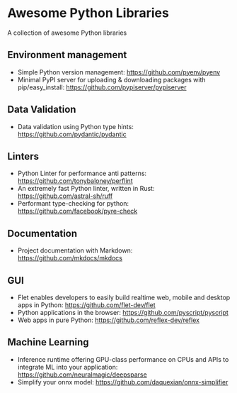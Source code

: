 # Awesome Python Libraries
A collection of awesome Python libraries


## Environment management
- Simple Python version management: https://github.com/pyenv/pyenv
- Minimal PyPI server for uploading & downloading packages with pip/easy_install: https://github.com/pypiserver/pypiserver

## Data Validation
- Data validation using Python type hints: https://github.com/pydantic/pydantic

## Linters
- Python Linter for performance anti patterns: https://github.com/tonybaloney/perflint
- An extremely fast Python linter, written in Rust: https://github.com/astral-sh/ruff
- Performant type-checking for python: https://github.com/facebook/pyre-check

## Documentation
- Project documentation with Markdown: https://github.com/mkdocs/mkdocs

## GUI
- Flet enables developers to easily build realtime web, mobile and desktop apps in Python: https://github.com/flet-dev/flet
- Python applications in the browser: https://github.com/pyscript/pyscript
- Web apps in pure Python: https://github.com/reflex-dev/reflex

## Machine Learning
- Inference runtime offering GPU-class performance on CPUs and APIs to integrate ML into your application: https://github.com/neuralmagic/deepsparse
- Simplify your onnx model: https://github.com/daquexian/onnx-simplifier

